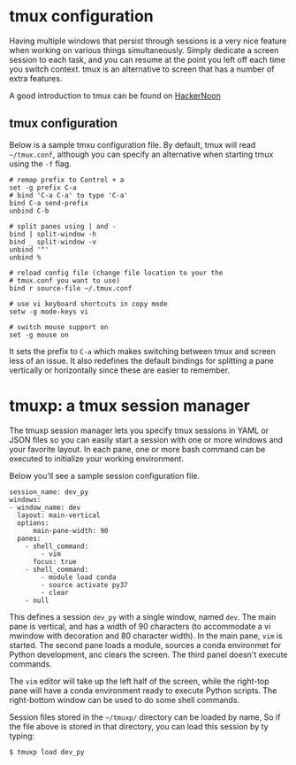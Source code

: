 # tmux configuration

Having multiple windows that persist through sessions is a very nice
feature when working on various things simultaneously.  Simply dedicate a
screen session to each task, and you can resume at the point you left off
each time you switch context. tmux is an alternative to screen that has a
number of extra features.

A good introduction to tmux can be found on
[HackerNoon](https://hackernoon.com/a-gentle-introduction-to-tmux-8d784c404340)

## tmux configuration

Below is a sample tmxu configuration file.   By default, tmux
will read `~/tmux.conf`, although you can specify an alternative when starting
tmux using the `-f` flag.

```
# remap prefix to Control + a
set -g prefix C-a
# bind 'C-a C-a' to type 'C-a'
bind C-a send-prefix
unbind C-b

# split panes using | and -
bind | split-window -h
bind _ split-window -v
unbind '"'
unbind %

# reload config file (change file location to your the
# tmux.conf you want to use)
bind r source-file ~/.tmux.conf

# use vi keyboard shortcuts in copy mode
setw -g mode-keys vi

# switch mouse support on
set -g mouse on
```
It sets the prefix to `C-a` which makes switching between tmux and screen less
of an issue.  It also redefines the default bindings for splitting a pane
vertically or horizontally since these are easier to remember.

# tmuxp: a tmux session manager

The tmuxp session manager lets you specify tmux sessions in YAML or JSON files
so you can easily start a session with one or more windows and your
favorite layout.  In each pane, one or more bash command can be executed to
initialize your working environment.

Below you'll see a sample session configuration file.

```
session_name: dev_py
windows:
- window_name: dev
  layout: main-vertical
  options:
      main-pane-width: 90
  panes:
    - shell_command:
        - vim
      focus: true
    - shell_command:
        - module load conda
        - source activate py37
        - clear
    - null
```

This defines a session `dev_py` with a single window, named `dev`.  The
main pane is vertical, and has a width of 90 characters (to accommodate a
vi mwindow with decoration and 80 character width).  In the main pane, `vim`
is started.  The second pane loads a module, sources a conda environmet for
Python development, anc clears the screen.  The third panel doesn't execute
commands.

The `vim` editor will take up the left half of the screen, while the right-top
pane will have a conda environment ready to execute Python scripts.  The
right-bottom window can be used to do some shell commands.

Session files stored in the `~/tmuxp/` directory can be loaded by name, So
if the file above is stored in that directory, you can load this session by
ty typing:
```
$ tmuxp load dev_py
```
